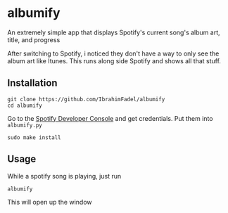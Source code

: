 # albumify
An extremely simple app that displays Spotify's current song's album art, title, and progress

After switching to Spotify, i noticed they don't have a way to only see the album art like Itunes. This runs along side Spotify and shows all that stuff.

## Installation

```
git clone https://github.com/IbrahimFadel/albumify
cd albumify
```

Go to the [Spotify Developer Console](https://developer.spotify.com/console/) and get credentials. Put them into ```albumify.py```

```
sudo make install
```

## Usage

While a spotify song is playing, just run

```
albumify
```

This will open up the window
